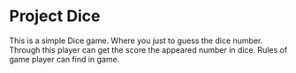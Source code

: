 # Project Dice
This is a simple Dice game. Where you just to guess the dice number. Through this player can get the score the appeared number in dice. 
Rules of game player can find in game. 
